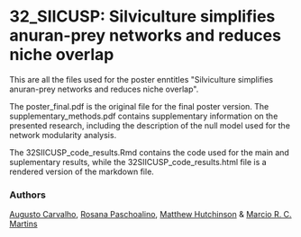 # 32_SIICUSP: Silviculture simplifies anuran-prey networks and reduces niche overlap

This are all the files used for the poster enntitles "Silviculture simplifies anuran-prey networks and reduces niche overlap".

The poster_final.pdf is the original file for the final poster version. The supplementary_methods.pdf contains supplementary information on the presented research, including the description of the null model used for the network modularity analysis.

The 32SIICUSP_code_results.Rmd contains the code used for the main and suplementary results, while the 32SIICUSP_code_results.html file is a rendered version of the markdown file.

### Authors
[Augusto Carvalho](http://lattes.cnpq.br/8032444813126291), [Rosana Paschoalino](http://lattes.cnpq.br/9174513331843439), [Matthew Hutchinson](https://www.herdlab.org/) & [Marcio R. C. Martins](http://lattes.cnpq.br/2694901201572235)